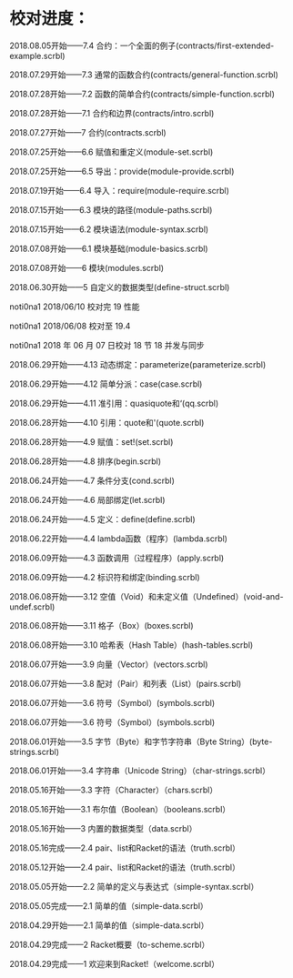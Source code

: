# 校对进度：

2018.08.05开始——7.4 合约：一个全面的例子(contracts/first-extended-example.scrbl)

2018.07.29开始——7.3 通常的函数合约(contracts/general-function.scrbl)

2018.07.28开始——7.2 函数的简单合约(contracts/simple-function.scrbl)

2018.07.28开始——7.1 合约和边界(contracts/intro.scrbl)

2018.07.27开始——7 合约(contracts.scrbl)

2018.07.25开始——6.6 赋值和重定义(module-set.scrbl)

2018.07.25开始——6.5 导出：provide(module-provide.scrbl)

2018.07.19开始——6.4 导入：require(module-require.scrbl)

2018.07.15开始——6.3 模块的路径(module-paths.scrbl)

2018.07.15开始——6.2 模块语法(module-syntax.scrbl)

2018.07.08开始——6.1 模块基础(module-basics.scrbl)

2018.07.08开始——6 模块(modules.scrbl)

2018.06.30开始——5 自定义的数据类型(define-struct.scrbl)

noti0na1 2018/06/10 校对完 19 性能

noti0na1 2018/06/08 校对至 19.4

noti0na1 2018 年 06 月 07 日校对 18 节 18 并发与同步

2018.06.29开始——4.13 动态绑定：parameterize(parameterize.scrbl)

2018.06.29开始——4.12 简单分派：case(case.scrbl)

2018.06.29开始——4.11 准引用：quasiquote和‘(qq.scrbl)

2018.06.28开始——4.10 引用：quote和'(quote.scrbl)

2018.06.28开始——4.9 赋值：set!(set.scrbl)

2018.06.28开始——4.8 排序(begin.scrbl)

2018.06.24开始——4.7 条件分支(cond.scrbl)

2018.06.24开始——4.6 局部绑定(let.scrbl)

2018.06.24开始——4.5 定义：define(define.scrbl)

2018.06.22开始——4.4 lambda函数（程序）(lambda.scrbl)

2018.06.09开始——4.3 函数调用（过程程序）(apply.scrbl)

2018.06.09开始——4.2 标识符和绑定(binding.scrbl)

2018.06.08开始——3.12 空值（Void）和未定义值（Undefined）(void-and-undef.scrbl)

2018.06.08开始——3.11 格子（Box）(boxes.scrbl)

2018.06.08开始——3.10 哈希表（Hash Table）(hash-tables.scrbl)

2018.06.07开始——3.9 向量（Vector）(vectors.scrbl)

2018.06.07开始——3.8 配对（Pair）和列表（List）(pairs.scrbl)

2018.06.07开始——3.6 符号（Symbol）(symbols.scrbl)

2018.06.07开始——3.6 符号（Symbol）(symbols.scrbl)

2018.06.01开始——3.5 字节（Byte）和字节字符串（Byte String）(byte-strings.scrbl)

2018.06.01开始——3.4 字符串（Unicode String）（char-strings.scrbl）

2018.05.16开始——3.3 字符（Character）（chars.scrbl）

2018.05.16开始——3.1 布尔值（Boolean）（booleans.scrbl）

2018.05.16开始——3 内置的数据类型（data.scrbl）

2018.05.16完成——2.4 pair、list和Racket的语法（truth.scrbl）

2018.05.12开始——2.4 pair、list和Racket的语法（truth.scrbl）

2018.05.05开始——2.2 简单的定义与表达式（simple-syntax.scrbl）

2018.05.05完成——2.1 简单的值（simple-data.scrbl）

2018.04.29开始——2.1 简单的值（simple-data.scrbl）

2018.04.29完成——2 Racket概要（to-scheme.scrbl）

2018.04.29完成——1 欢迎来到Racket!（welcome.scrbl）
